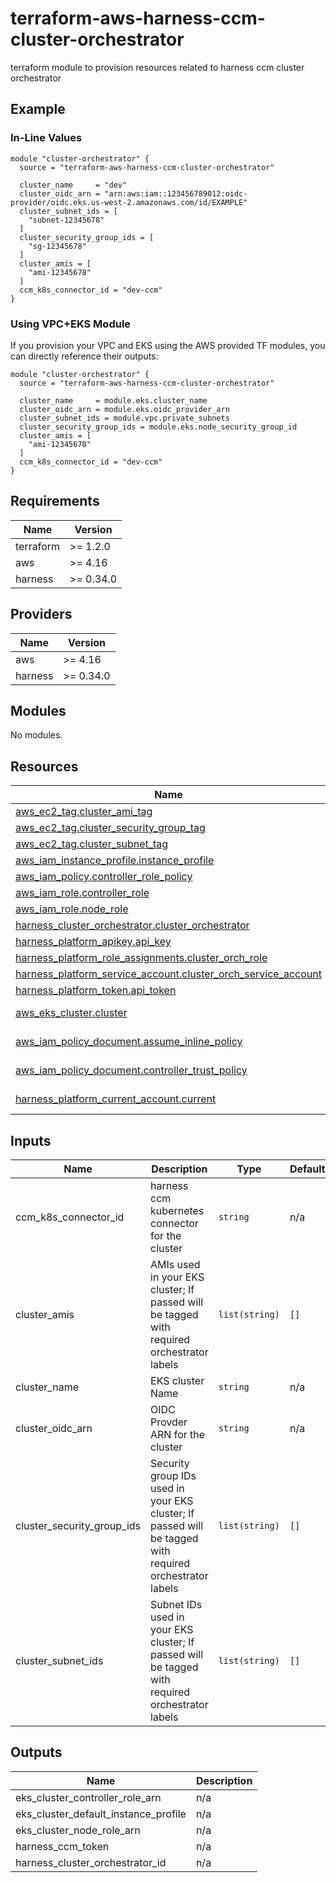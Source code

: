 # terraform-aws-harness-ccm-cluster-orchestrator

terraform module to provision resources related to harness ccm cluster orchestrator

## Example

### In-Line Values

```
module "cluster-orchestrator" {
  source = "terraform-aws-harness-ccm-cluster-orchestrator"

  cluster_name     = "dev"
  cluster_oidc_arn = "arn:aws:iam::123456789012:oidc-provider/oidc.eks.us-west-2.amazonaws.com/id/EXAMPLE"
  cluster_subnet_ids = [
    "subnet-12345678"
  ]
  cluster_security_group_ids = [
    "sg-12345678"
  ]
  cluster_amis = [
    "ami-12345678"
  ]
  ccm_k8s_connector_id = "dev-ccm"
}
```

### Using VPC+EKS Module

If you provision your VPC and EKS using the AWS provided TF modules, you can directly reference their outputs:

```
module "cluster-orchestrator" {
  source = "terraform-aws-harness-ccm-cluster-orchestrator"

  cluster_name     = module.eks.cluster_name
  cluster_oidc_arn = module.eks.oidc_provider_arn
  cluster_subnet_ids = module.vpc.private_subnets
  cluster_security_group_ids = module.eks.node_security_group_id
  cluster_amis = [
    "ami-12345678"
  ]
  ccm_k8s_connector_id = "dev-ccm"
}
```

## Requirements

| Name | Version |
|------|---------|
| terraform | >= 1.2.0 |
| aws | >= 4.16 |
| harness | >= 0.34.0 |

## Providers

| Name | Version |
|------|---------|
| aws | >= 4.16 |
| harness | >= 0.34.0 |

## Modules

No modules.

## Resources

| Name | Type |
|------|------|
| [aws_ec2_tag.cluster_ami_tag](https://registry.terraform.io/providers/hashicorp/aws/latest/docs/resources/ec2_tag) | resource |
| [aws_ec2_tag.cluster_security_group_tag](https://registry.terraform.io/providers/hashicorp/aws/latest/docs/resources/ec2_tag) | resource |
| [aws_ec2_tag.cluster_subnet_tag](https://registry.terraform.io/providers/hashicorp/aws/latest/docs/resources/ec2_tag) | resource |
| [aws_iam_instance_profile.instance_profile](https://registry.terraform.io/providers/hashicorp/aws/latest/docs/resources/iam_instance_profile) | resource |
| [aws_iam_policy.controller_role_policy](https://registry.terraform.io/providers/hashicorp/aws/latest/docs/resources/iam_policy) | resource |
| [aws_iam_role.controller_role](https://registry.terraform.io/providers/hashicorp/aws/latest/docs/resources/iam_role) | resource |
| [aws_iam_role.node_role](https://registry.terraform.io/providers/hashicorp/aws/latest/docs/resources/iam_role) | resource |
| [harness_cluster_orchestrator.cluster_orchestrator](https://registry.terraform.io/providers/harness/harness/latest/docs/resources/cluster_orchestrator) | resource |
| [harness_platform_apikey.api_key](https://registry.terraform.io/providers/harness/harness/latest/docs/resources/platform_apikey) | resource |
| [harness_platform_role_assignments.cluster_orch_role](https://registry.terraform.io/providers/harness/harness/latest/docs/resources/platform_role_assignments) | resource |
| [harness_platform_service_account.cluster_orch_service_account](https://registry.terraform.io/providers/harness/harness/latest/docs/resources/platform_service_account) | resource |
| [harness_platform_token.api_token](https://registry.terraform.io/providers/harness/harness/latest/docs/resources/platform_token) | resource |
| [aws_eks_cluster.cluster](https://registry.terraform.io/providers/hashicorp/aws/latest/docs/data-sources/eks_cluster) | data source |
| [aws_iam_policy_document.assume_inline_policy](https://registry.terraform.io/providers/hashicorp/aws/latest/docs/data-sources/iam_policy_document) | data source |
| [aws_iam_policy_document.controller_trust_policy](https://registry.terraform.io/providers/hashicorp/aws/latest/docs/data-sources/iam_policy_document) | data source |
| [harness_platform_current_account.current](https://registry.terraform.io/providers/harness/harness/latest/docs/data-sources/platform_current_account) | data source |

## Inputs

| Name | Description | Type | Default | Required |
|------|-------------|------|---------|:--------:|
| ccm\_k8s\_connector\_id | harness ccm kubernetes connector for the cluster | `string` | n/a | yes |
| cluster\_amis | AMIs used in your EKS cluster; If passed will be tagged with required orchestrator labels | `list(string)` | `[]` | no |
| cluster\_name | EKS cluster Name | `string` | n/a | yes |
| cluster\_oidc\_arn | OIDC Provder ARN for the cluster | `string` | n/a | yes |
| cluster\_security\_group\_ids | Security group IDs used in your EKS cluster; If passed will be tagged with required orchestrator labels | `list(string)` | `[]` | no |
| cluster\_subnet\_ids | Subnet IDs used in your EKS cluster; If passed will be tagged with required orchestrator labels | `list(string)` | `[]` | no |

## Outputs

| Name | Description |
|------|-------------|
| eks\_cluster\_controller\_role\_arn | n/a |
| eks\_cluster\_default\_instance\_profile | n/a |
| eks\_cluster\_node\_role\_arn | n/a |
| harness\_ccm\_token | n/a |
| harness\_cluster\_orchestrator\_id | n/a |
